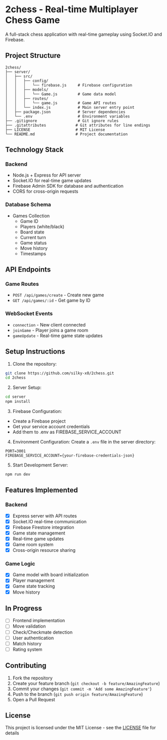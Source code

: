 # 2chess - Real-time Multiplayer Chess Game

A full-stack chess application with real-time gameplay using Socket.IO and Firebase.

## Project Structure
```
2chess/
├── server/
│   ├── src/
│   │   ├── config/
│   │   │   └── firebase.js     # Firebase configuration
│   │   ├── models/
│   │   │   └── Game.js         # Game data model
│   │   ├── routes/
│   │   │   └── game.js         # Game API routes
│   │   └── index.js            # Main server entry point
│   ├── package.json            # Server dependencies
│   └── .env                    # Environment variables
├── .gitignore                  # Git ignore rules
├── .gitattributes             # Git attributes for line endings
├── LICENSE                    # MIT License
└── README.md                  # Project documentation
```

## Technology Stack

### Backend
- Node.js + Express for API server
- Socket.IO for real-time game updates
- Firebase Admin SDK for database and authentication
- CORS for cross-origin requests

### Database Schema
- Games Collection
  - Game ID
  - Players (white/black)
  - Board state
  - Current turn
  - Game status
  - Move history
  - Timestamps

## API Endpoints

### Game Routes
- `POST /api/games/create` - Create new game
- `GET /api/games/:id` - Get game by ID

### WebSocket Events
- `connection` - New client connected
- `joinGame` - Player joins a game room
- `gameUpdate` - Real-time game state updates

## Setup Instructions

1. Clone the repository:
```bash
git clone https://github.com/silky-x0/2chess.git
cd 2chess
```

2. Server Setup:
```bash
cd server
npm install
```

3. Firebase Configuration:
- Create a Firebase project
- Get your service account credentials
- Add them to .env as FIREBASE_SERVICE_ACCOUNT

4. Environment Configuration:
Create a `.env` file in the server directory:
```
PORT=3001
FIREBASE_SERVICE_ACCOUNT={your-firebase-credentials-json}
```

5. Start Development Server:
```bash
npm run dev
```

## Features Implemented

### Backend
- [x] Express server with API routes
- [x] Socket.IO real-time communication
- [x] Firebase Firestore integration
- [x] Game state management
- [x] Real-time game updates
- [x] Game room system
- [x] Cross-origin resource sharing

### Game Logic
- [x] Game model with board initialization
- [x] Player management
- [x] Game state tracking
- [x] Move history

## In Progress
- [ ] Frontend implementation
- [ ] Move validation
- [ ] Check/Checkmate detection
- [ ] User authentication
- [ ] Match history
- [ ] Rating system

## Contributing

1. Fork the repository
2. Create your feature branch (`git checkout -b feature/AmazingFeature`)
3. Commit your changes (`git commit -m 'Add some AmazingFeature'`)
4. Push to the branch (`git push origin feature/AmazingFeature`)
5. Open a Pull Request

## License

This project is licensed under the MIT License - see the [LICENSE](LICENSE) file for details
